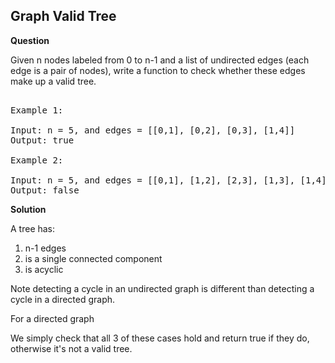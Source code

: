 <h2>Graph Valid Tree</h2>

**Question**

Given n nodes labeled from 0 to n-1 and a list of undirected edges (each edge is a pair of nodes), write a function to check whether these edges make up a valid tree.

<pre>

Example 1:

Input: n = 5, and edges = [[0,1], [0,2], [0,3], [1,4]]
Output: true

Example 2:

Input: n = 5, and edges = [[0,1], [1,2], [2,3], [1,3], [1,4]]
Output: false
</pre>

**Solution**

A tree has:

1) n-1 edges
2) is a single connected component
3) is acyclic

Note detecting a cycle in an undirected graph is different than detecting a cycle in a directed graph.

For a directed graph

We simply check that all 3 of these cases hold and return true if they do, otherwise it's not a valid tree.